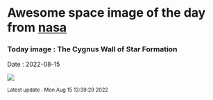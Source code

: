 
# Awesome space image of the day from [nasa](https://api.nasa.gov/)

### Today image : The Cygnus Wall of Star Formation

Date : 2022-08-15


![](https://apod.nasa.gov/apod/image/2208/CygnusWall_Bogaerts_960.jpg)

<small>Latest update : Mon Aug 15 13:39:29 2022</small>


